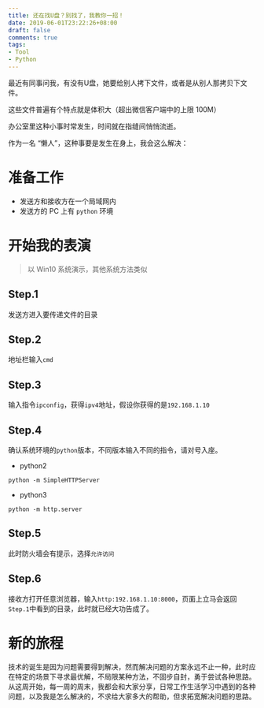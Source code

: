 ```yaml
---
title: 还在找U盘？别找了，我教你一招！
date: 2019-06-01T23:22:26+08:00
draft: false
comments: true
tags: 
- Tool
- Python
---
```



最近有同事问我，有没有U盘，她要给别人拷下文件，或者是从别人那拷贝下文件。

这些文件普遍有个特点就是体积大（超出微信客户端中的上限 100M）

办公室里这种小事时常发生，时间就在指缝间悄悄流逝。

作为一名 “懒人”，这种事要是发生在身上，我会这么解决：

# 准备工作
- 发送方和接收方在一个局域网内
- 发送方的 PC 上有 `python` 环境

# 开始我的表演
> 以 Win10 系统演示，其他系统方法类似

## Step.1
发送方进入要传递文件的目录

## Step.2
地址栏输入`cmd`

## Step.3
输入指令`ipconfig`，获得`ipv4`地址，假设你获得的是`192.168.1.10`

## Step.4
确认系统环境的`python`版本，不同版本输入不同的指令，请对号入座。

- python2
```
python -m SimpleHTTPServer
```

- python3
```
python -m http.server
```

## Step.5
此时防火墙会有提示，选择`允许访问`

## Step.6
接收方打开任意浏览器，输入`http:192.168.1.10:8000`，页面上立马会返回`Step.1`中看到的目录，此时就已经大功告成了。

# 新的旅程
技术的诞生是因为问题需要得到解决，然而解决问题的方案永远不止一种，此时应在特定的场景下寻求最优解，不局限某种方法，不固步自封，勇于尝试各种思路。从这周开始，每一周的周末，我都会和大家分享，日常工作生活学习中遇到的各种问题，以及我是怎么解决的，不求给大家多大的帮助，但求拓宽解决问题的思路。
